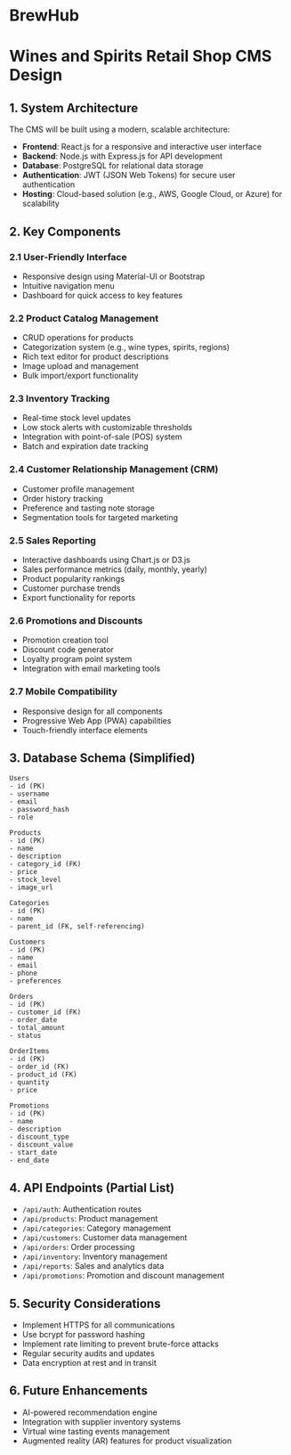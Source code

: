 # BrewHub

# Wines and Spirits Retail Shop CMS Design

## 1. System Architecture

The CMS will be built using a modern, scalable architecture:

- **Frontend**: React.js for a responsive and interactive user interface
- **Backend**: Node.js with Express.js for API development
- **Database**: PostgreSQL for relational data storage
- **Authentication**: JWT (JSON Web Tokens) for secure user authentication
- **Hosting**: Cloud-based solution (e.g., AWS, Google Cloud, or Azure) for scalability

## 2. Key Components

### 2.1 User-Friendly Interface
- Responsive design using Material-UI or Bootstrap
- Intuitive navigation menu
- Dashboard for quick access to key features

### 2.2 Product Catalog Management
- CRUD operations for products
- Categorization system (e.g., wine types, spirits, regions)
- Rich text editor for product descriptions
- Image upload and management
- Bulk import/export functionality

### 2.3 Inventory Tracking
- Real-time stock level updates
- Low stock alerts with customizable thresholds
- Integration with point-of-sale (POS) system
- Batch and expiration date tracking

### 2.4 Customer Relationship Management (CRM)
- Customer profile management
- Order history tracking
- Preference and tasting note storage
- Segmentation tools for targeted marketing

### 2.5 Sales Reporting
- Interactive dashboards using Chart.js or D3.js
- Sales performance metrics (daily, monthly, yearly)
- Product popularity rankings
- Customer purchase trends
- Export functionality for reports

### 2.6 Promotions and Discounts
- Promotion creation tool
- Discount code generator
- Loyalty program point system
- Integration with email marketing tools

### 2.7 Mobile Compatibility
- Responsive design for all components
- Progressive Web App (PWA) capabilities
- Touch-friendly interface elements

## 3. Database Schema (Simplified)

```
Users
- id (PK)
- username
- email
- password_hash
- role

Products
- id (PK)
- name
- description
- category_id (FK)
- price
- stock_level
- image_url

Categories
- id (PK)
- name
- parent_id (FK, self-referencing)

Customers
- id (PK)
- name
- email
- phone
- preferences

Orders
- id (PK)
- customer_id (FK)
- order_date
- total_amount
- status

OrderItems
- id (PK)
- order_id (FK)
- product_id (FK)
- quantity
- price

Promotions
- id (PK)
- name
- description
- discount_type
- discount_value
- start_date
- end_date

```

## 4. API Endpoints (Partial List)

- `/api/auth`: Authentication routes
- `/api/products`: Product management
- `/api/categories`: Category management
- `/api/customers`: Customer data management
- `/api/orders`: Order processing
- `/api/inventory`: Inventory management
- `/api/reports`: Sales and analytics data
- `/api/promotions`: Promotion and discount management

## 5. Security Considerations

- Implement HTTPS for all communications
- Use bcrypt for password hashing
- Implement rate limiting to prevent brute-force attacks
- Regular security audits and updates
- Data encryption at rest and in transit

## 6. Future Enhancements

- AI-powered recommendation engine
- Integration with supplier inventory systems
- Virtual wine tasting events management
- Augmented reality (AR) features for product visualization
